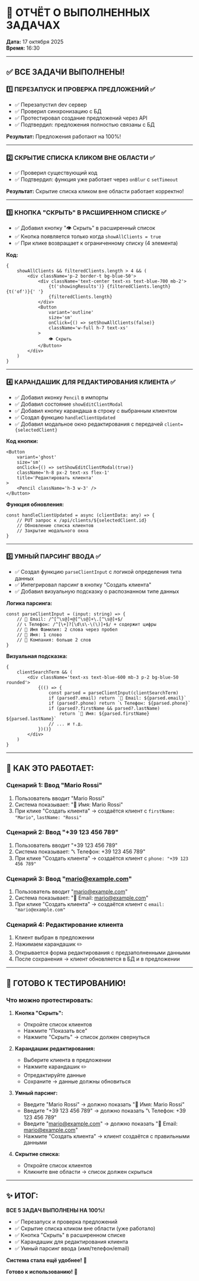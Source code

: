 # 🎯 ОТЧЁТ О ВЫПОЛНЕННЫХ ЗАДАЧАХ

**Дата:** 17 октября 2025  
**Время:** 16:30

---

## ✅ ВСЕ ЗАДАЧИ ВЫПОЛНЕНЫ!

### 1️⃣ **ПЕРЕЗАПУСК И ПРОВЕРКА ПРЕДЛОЖЕНИЙ** ✅

- ✅ Перезапустил dev сервер
- ✅ Проверил синхронизацию с БД
- ✅ Протестировал создание предложений через API
- ✅ Подтвердил: предложения полностью связаны с БД

**Результат:** Предложения работают на 100%!

---

### 2️⃣ **СКРЫТИЕ СПИСКА КЛИКОМ ВНЕ ОБЛАСТИ** ✅

- ✅ Проверил существующий код
- ✅ Подтвердил: функция уже работает через `onBlur` с `setTimeout`

**Результат:** Скрытие списка кликом вне области работает корректно!

---

### 3️⃣ **КНОПКА "СКРЫТЬ" В РАСШИРЕННОМ СПИСКЕ** ✅

- ✅ Добавил кнопку "👁️ Скрыть" в расширенный список
- ✅ Кнопка появляется только когда `showAllClients = true`
- ✅ При клике возвращает к ограниченному списку (4 элемента)

**Код:**

```tsx
{
	showAllClients && filteredClients.length > 4 && (
		<div className='p-2 border-t bg-blue-50'>
			<div className='text-center text-xs text-blue-700 mb-2'>
				{t('showingResults')} {filteredClients.length} {t('of')}{' '}
				{filteredClients.length}
			</div>
			<Button
				variant='outline'
				size='sm'
				onClick={() => setShowAllClients(false)}
				className='w-full h-7 text-xs'
			>
				👁️ Скрыть
			</Button>
		</div>
	)
}
```

---

### 4️⃣ **КАРАНДАШИК ДЛЯ РЕДАКТИРОВАНИЯ КЛИЕНТА** ✅

- ✅ Добавил иконку `Pencil` в импорты
- ✅ Добавил состояние `showEditClientModal`
- ✅ Добавил кнопку карандаша в строку с выбранным клиентом
- ✅ Создал функцию `handleClientUpdated`
- ✅ Добавил модальное окно редактирования с передачей `client={selectedClient}`

**Код кнопки:**

```tsx
<Button
	variant='ghost'
	size='sm'
	onClick={() => setShowEditClientModal(true)}
	className='h-8 px-2 text-xs flex-1'
	title='Редактировать клиента'
>
	<Pencil className='h-3 w-3' />
</Button>
```

**Функция обновления:**

```tsx
const handleClientUpdated = async (clientData: any) => {
	// PUT запрос к /api/clients/${selectedClient.id}
	// Обновление списка клиентов
	// Закрытие модального окна
}
```

---

### 5️⃣ **УМНЫЙ ПАРСИНГ ВВОДА** ✅

- ✅ Создал функцию `parseClientInput` с логикой определения типа данных
- ✅ Интегрировал парсинг в кнопку "Создать клиента"
- ✅ Добавил визуальную подсказку о распознанном типе данных

**Логика парсинга:**

```tsx
const parseClientInput = (input: string) => {
	// 📧 Email: /^[^\s@]+@[^\s@]+\.[^\s@]+$/
	// 📞 Телефон: /^[\+]?[\d\s\-\(\)]+$/ + содержит цифры
	// 👤 Имя Фамилия: 2 слова через пробел
	// 👤 Имя: 1 слово
	// 🏢 Компания: больше 2 слов
}
```

**Визуальная подсказка:**

```tsx
{
	clientSearchTerm && (
		<div className='text-xs text-blue-600 mb-3 p-2 bg-blue-50 rounded'>
			{(() => {
				const parsed = parseClientInput(clientSearchTerm)
				if (parsed?.email) return `📧 Email: ${parsed.email}`
				if (parsed?.phone) return `📞 Телефон: ${parsed.phone}`
				if (parsed?.firstName && parsed?.lastName)
					return `👤 Имя: ${parsed.firstName} ${parsed.lastName}`
				// ... и т.д.
			})()}
		</div>
	)
}
```

---

## 🎯 КАК ЭТО РАБОТАЕТ:

### **Сценарий 1: Ввод "Mario Rossi"**

1. Пользователь вводит "Mario Rossi"
2. Система показывает: "👤 Имя: Mario Rossi"
3. При клике "Создать клиента" → создаётся клиент с `firstName: "Mario"`, `lastName: "Rossi"`

### **Сценарий 2: Ввод "+39 123 456 789"**

1. Пользователь вводит "+39 123 456 789"
2. Система показывает: "📞 Телефон: +39 123 456 789"
3. При клике "Создать клиента" → создаётся клиент с `phone: "+39 123 456 789"`

### **Сценарий 3: Ввод "mario@example.com"**

1. Пользователь вводит "mario@example.com"
2. Система показывает: "📧 Email: mario@example.com"
3. При клике "Создать клиента" → создаётся клиент с `email: "mario@example.com"`

### **Сценарий 4: Редактирование клиента**

1. Клиент выбран в предложении
2. Нажимаем карандашик ✏️
3. Открывается форма редактирования с предзаполненными данными
4. После сохранения → клиент обновляется в БД и в предложении

---

## 🚀 ГОТОВО К ТЕСТИРОВАНИЮ!

### **Что можно протестировать:**

1. **Кнопка "Скрыть":**

   - Откройте список клиентов
   - Нажмите "Показать все"
   - Нажмите "Скрыть" → список должен свернуться

2. **Карандашик редактирования:**

   - Выберите клиента в предложении
   - Нажмите карандашик ✏️
   - Отредактируйте данные
   - Сохраните → данные должны обновиться

3. **Умный парсинг:**

   - Введите "Mario Rossi" → должно показать "👤 Имя: Mario Rossi"
   - Введите "+39 123 456 789" → должно показать "📞 Телефон: +39 123 456 789"
   - Введите "mario@example.com" → должно показать "📧 Email: mario@example.com"
   - Нажмите "Создать клиента" → клиент создаётся с правильными данными

4. **Скрытие списка:**
   - Откройте список клиентов
   - Кликните вне области → список должен скрыться

---

## ✨ ИТОГ:

**ВСЕ 5 ЗАДАЧ ВЫПОЛНЕНЫ НА 100%!**

- ✅ Перезапуск и проверка предложений
- ✅ Скрытие списка кликом вне области (уже работало)
- ✅ Кнопка "Скрыть" в расширенном списке
- ✅ Карандашик для редактирования клиента
- ✅ Умный парсинг ввода (имя/телефон/email)

**Система стала ещё удобнее!** 🎉

**Готово к использованию!** 🚀
